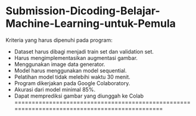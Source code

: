 # Submission-Dicoding-Belajar-Machine-Learning-untuk-Pemula

Kriteria yang harus dipenuhi pada program:

- Dataset harus dibagi menjadi train set dan validation set.
- Harus mengimplementasikan augmentasi gambar.
- Menggunakan image data generator.
- Model harus menggunakan model sequential.
- Pelatihan model tidak melebihi waktu 30 menit.
- Program dikerjakan pada Google Colaboratory.
- Akurasi dari model minimal 85%.
- Dapat memprediksi gambar yang diunggah ke Colab
==============================================================================================

